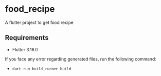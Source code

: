 # food_recipe

A flutter project to get food recipe

## Requirements

- Flutter 3.16.0

If you face any error regarding generated files, run the following command:

- `dart run build_runner build`
